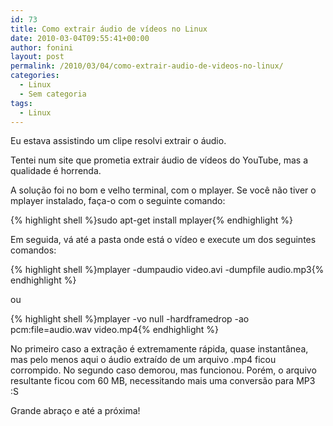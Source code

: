 ```yaml
---
id: 73
title: Como extrair áudio de vídeos no Linux
date: 2010-03-04T09:55:41+00:00
author: fonini
layout: post
permalink: /2010/03/04/como-extrair-audio-de-videos-no-linux/
categories:
  - Linux
  - Sem categoria
tags:
  - Linux
---
```

Eu estava assistindo um clipe resolvi extrair o áudio.

Tentei num site que prometia extrair áudio de vídeos do YouTube, mas a qualidade é horrenda.

A solução foi no bom e velho terminal, com o mplayer. Se você não tiver o mplayer instalado, faça-o com o seguinte comando:

{% highlight shell %}sudo apt-get install mplayer{% endhighlight %}

Em seguida, vá até a pasta onde está o vídeo e execute um dos seguintes comandos:

{% highlight shell %}mplayer -dumpaudio video.avi -dumpfile audio.mp3{% endhighlight %}

ou

{% highlight shell %}mplayer -vo null -hardframedrop -ao pcm:file=audio.wav video.mp4{% endhighlight %}

No primeiro caso a extração é extremamente rápida, quase instantânea, mas pelo menos aqui o áudio extraído de um arquivo .mp4 ficou corrompido. No segundo caso demorou, mas funcionou. Porém, o arquivo resultante ficou com 60 MB, necessitando mais uma conversão para MP3 :S

Grande abraço e até a próxima!